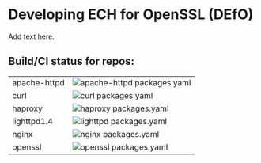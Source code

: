 # Developing ECH for OpenSSL (DEfO)

Add text here.

## Build/CI status for repos:

|  |  |
|--|--|
| apache-httpd | ![apache-httpd packages.yaml](https://github.com/defo-project/apache-httpd/actions/workflows/packages.yaml/badge.svg) |
| curl | ![curl packages.yaml](https://github.com/defo-project/curl/actions/workflows/packages.yaml/badge.svg) |
| haproxy | ![haproxy packages.yaml](https://github.com/defo-project/haproxy/actions/workflows/packages.yaml/badge.svg) |
| lighttpd1.4 | ![lighttpd packages.yaml](https://github.com/defo-project/lighttpd1.4/actions/workflows/packages.yaml/badge.svg) |
| nginx | ![nginx packages.yaml](https://github.com/defo-project/nginx/actions/workflows/packages.yaml/badge.svg) |
| openssl | ![openssl packages.yaml](https://github.com/defo-project/openssl/actions/workflows/packages.yaml/badge.svg) |

